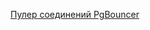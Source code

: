 [Пулер соединений PgBouncer](https://docs.selectel.ru/cloud/managed-databases/postgresql/connection-pooler/)

